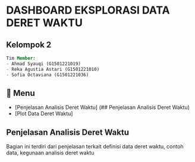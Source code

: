 # DASHBOARD EKSPLORASI DATA DERET WAKTU

## Kelompok 2
```sql
Tim Member:
- Ahmad Syauqi (G1501221019)
- Reka Agustia Astari (G1501221010)
- Sofia Octaviana (G1501221036)
```

## :bookmark_tabs: Menu
- [Penjelasan Analisis Deret Waktu] (## Penjelasan Analisis Deret Waktu)
- [Plot Data Deret Waktu]

## Penjelasan Analisis Deret Waktu
Bagian ini terdiri dari penjelasan terkait definisi data deret waktu, contoh data, kegunaan analisis deret waktu
